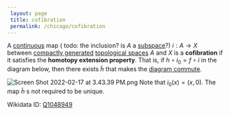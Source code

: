 ```yaml
---
 layout: page
 title: cofibration
 permalink: /chicago/cofibration
---
```


A [continuous](https://mathgloss.github.io/MathGloss/chicago/commutative_diagram) map ( todo: the inclusion? is $A$ a [subspace](https://mathgloss.github.io/MathGloss/chicago/continuous)?) $i:A\to X$ between [compactly generated](https://mathgloss.github.io/MathGloss/chicago/subspace_topology) [topological spaces](https://mathgloss.github.io/MathGloss/chicago/compactly_generated) $A$ and $X$ is a **cofibration** if it satisfies the **homotopy extension property**. That is, if $h\circ i_0=f\circ i$ in the diagram below, then there exists $\tilde h$ that makes the [diagram commute](https://mathgloss.github.io/MathGloss/chicago/topological_space).

![Screen Shot 2022-02-17 at 3.43.39 PM.png](https://mathgloss.github.io/MathGloss/chicago/commutative_diagram) 
Note that $i_0(x) = (x,0)$. The map $\tilde h$ s not required to be unique.

Wikidata ID: [Q1048949](https://www.wikidata.org/wiki/Q1048949)